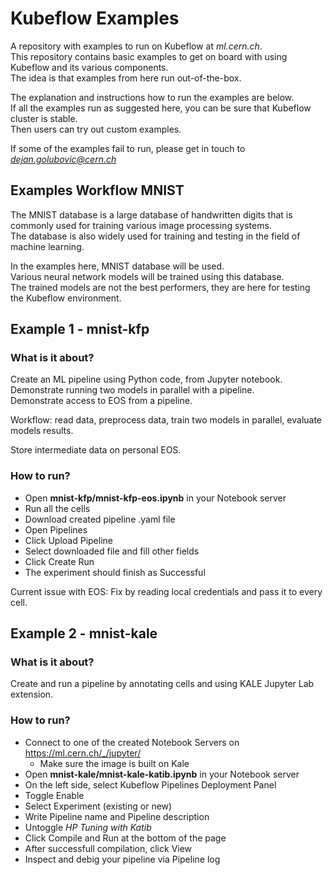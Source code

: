# Kubeflow Examples

A repository with examples to run on Kubeflow at *ml.cern.ch*. <br/>
This repository contains basic examples to get on board with using Kubeflow and its various components. <br/>
The idea is that examples from here run out-of-the-box.


The explanation and instructions how to run the examples are below.<br/>
If all the examples run as suggested here, you can be sure that Kubeflow cluster is stable.<br/>
Then users can try out custom examples.<br/>

If some of the examples fail to run, please get in touch to *dejan.golubovic@cern.ch*

## Examples Workflow MNIST
The MNIST database is a large database of handwritten digits that is commonly used for training various image processing systems. <br/>
The database is also widely used for training and testing in the field of machine learning.

In the examples here, MNIST database will be used. <br/>
Various neural network models will be trained using this database. <br/>
The trained models are not the best performers, they are here for testing the Kubeflow environment. <br/>

## Example 1 - mnist-kfp

### What is it about?

Create an ML pipeline using Python code, from Jupyter notebook. <br/>
Demonstrate running two models in parallel with a pipeline. <br/>
Demonstrate access to EOS from a pipeline.

Workflow: read data, preprocess data, train two models in parallel, evaluate models results.

Store intermediate data on personal EOS.

### How to run?

- Open **mnist-kfp/mnist-kfp-eos.ipynb** in your Notebook server
- Run all the cells
- Download created pipeline .yaml file
- Open Pipelines
- Click Upload Pipeline
- Select downloaded file and fill other fields
- Click Create Run
- The experiment should finish as Successful

Current issue with EOS: Fix by reading local credentials and pass it to every cell.

## Example 2 - mnist-kale

### What is it about?

Create and run a pipeline by annotating cells and using KALE Jupyter Lab extension. <br/>

### How to run?

- Connect to one of the created Notebook Servers on https://ml.cern.ch/_/jupyter/
    - Make sure the image is built on Kale
- Open **mnist-kale/mnist-kale-katib.ipynb** in your Notebook server
- On the left side, select Kubeflow Pipelines Deployment Panel
- Toggle Enable
- Select Experiment (existing or new)
- Write Pipeline name and Pipeline description
- Untoggle *HP Tuning with Katib*
- Click Compile and Run at the bottom of the page
- After successfull compilation, click View
- Inspect and debig your pipeline via Pipeline log
